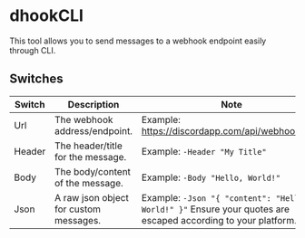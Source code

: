 # dhookCLI
This tool allows you to send messages to a webhook endpoint easily through CLI.

## Switches
| Switch | Description | Note |
|---|---|---|
| Url | The webhook address/endpoint. | Example: https://discordapp.com/api/webhooks/x/y |
| Header | The header/title for the message. | Example: `-Header "My Title"` |
| Body | The body/content of the message. | Example: `-Body "Hello, World!"` |
| Json | A raw json object for custom messages. | Example: `-Json "{ "content": "Hello World!" }"` Ensure your quotes are escaped according to your platform. |